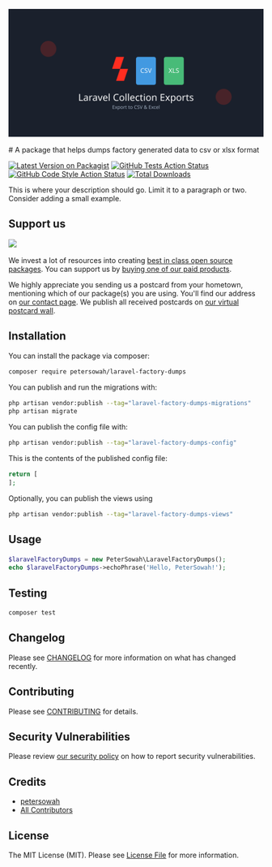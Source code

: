 <p align="center"><img src="/art/social-card.svg" alt="Social Card of Laravel Activity Log"></p>
# A package that helps dumps factory generated data to csv or xlsx format

[![Latest Version on Packagist](https://img.shields.io/packagist/v/petersowah/laravel-factory-dumps.svg?style=flat-square)](https://packagist.org/packages/petersowah/laravel-factory-dumps)
[![GitHub Tests Action Status](https://img.shields.io/github/actions/workflow/status/petersowah/laravel-factory-dumps/run-tests.yml?branch=main&label=tests&style=flat-square)](https://github.com/petersowah/laravel-factory-dumps/actions?query=workflow%3Arun-tests+branch%3Amain)
[![GitHub Code Style Action Status](https://img.shields.io/github/actions/workflow/status/petersowah/laravel-factory-dumps/fix-php-code-style-issues.yml?branch=main&label=code%20style&style=flat-square)](https://github.com/petersowah/laravel-factory-dumps/actions?query=workflow%3A"Fix+PHP+code+style+issues"+branch%3Amain)
[![Total Downloads](https://img.shields.io/packagist/dt/petersowah/laravel-factory-dumps.svg?style=flat-square)](https://packagist.org/packages/petersowah/laravel-factory-dumps)

This is where your description should go. Limit it to a paragraph or two. Consider adding a small example.

## Support us

[<img src="https://github-ads.s3.eu-central-1.amazonaws.com/laravel-factory-dumps.jpg?t=1" width="419px" />](https://spatie.be/github-ad-click/laravel-factory-dumps)

We invest a lot of resources into creating [best in class open source packages](https://spatie.be/open-source). You can support us by [buying one of our paid products](https://spatie.be/open-source/support-us).

We highly appreciate you sending us a postcard from your hometown, mentioning which of our package(s) you are using. You'll find our address on [our contact page](https://spatie.be/about-us). We publish all received postcards on [our virtual postcard wall](https://spatie.be/open-source/postcards).

## Installation

You can install the package via composer:

```bash
composer require petersowah/laravel-factory-dumps
```

You can publish and run the migrations with:

```bash
php artisan vendor:publish --tag="laravel-factory-dumps-migrations"
php artisan migrate
```

You can publish the config file with:

```bash
php artisan vendor:publish --tag="laravel-factory-dumps-config"
```

This is the contents of the published config file:

```php
return [
];
```

Optionally, you can publish the views using

```bash
php artisan vendor:publish --tag="laravel-factory-dumps-views"
```

## Usage

```php
$laravelFactoryDumps = new PeterSowah\LaravelFactoryDumps();
echo $laravelFactoryDumps->echoPhrase('Hello, PeterSowah!');
```

## Testing

```bash
composer test
```

## Changelog

Please see [CHANGELOG](CHANGELOG.md) for more information on what has changed recently.

## Contributing

Please see [CONTRIBUTING](CONTRIBUTING.md) for details.

## Security Vulnerabilities

Please review [our security policy](../../security/policy) on how to report security vulnerabilities.

## Credits

- [petersowah](https://github.com/petersowah)
- [All Contributors](../../contributors)

## License

The MIT License (MIT). Please see [License File](LICENSE.md) for more information.
